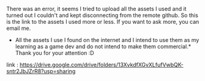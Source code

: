 There was an error, it seems I tried to upload all the assets I used and it turned out I couldn't and kept disconnecting from the remote github. So this is the link to the assets I used more or less.
If you want to ask more, you can email me. 
* All the assets I use I found on the internet and I intend to use them as my learning as a game dev and do not intend to make them commercial.*
Thank you for your attention :D

link : https://drive.google.com/drive/folders/13XvkdfXGvXLfufVwbQK-sntr2JbJZrR8?usp=sharing
